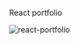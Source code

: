 React portfolio

![react-portfolio](https://github.com/Hadis-jamali/React-Portfolio/assets/132214893/4db7ab16-86ca-4317-ab66-e9c47ff25ba5)
